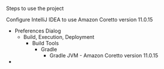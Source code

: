 Steps to use the project

Configure IntelliJ IDEA to use Amazon Coretto version 11.0.15
- Preferences Dialog
  - Build, Execution, Deployment
    - Build Tools
      - Gradle
        - Gradle JVM - Amazon Coretto version 11.0.15
- 